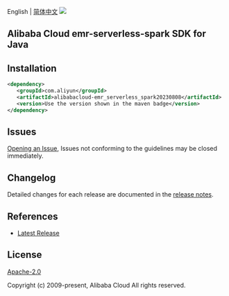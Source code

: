 English | [简体中文](README-CN.md)
![](https://aliyunsdk-pages.alicdn.com/icons/AlibabaCloud.svg)

## Alibaba Cloud emr-serverless-spark SDK for Java

## Installation

```xml
<dependency>
   <groupId>com.aliyun</groupId>
   <artifactId>alibabacloud-emr_serverless_spark20230808</artifactId>
   <version>Use the version shown in the maven badge</version>
</dependency>
```

## Issues
[Opening an Issue](https://github.com/aliyun/alibabacloud-java-async-sdk/issues/new), Issues not conforming to the guidelines may be closed immediately.

## Changelog
Detailed changes for each release are documented in the [release notes](./ChangeLog.txt).

## References
* [Latest Release](https://github.com/aliyun/alibabacloud-async-java-sdk/)

## License
[Apache-2.0](http://www.apache.org/licenses/LICENSE-2.0)

Copyright (c) 2009-present, Alibaba Cloud All rights reserved.
